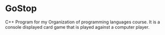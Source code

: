 # GoStop
C++ Program for my Organization of programming languages course. It is a console displayed card game that is played against a computer player.
